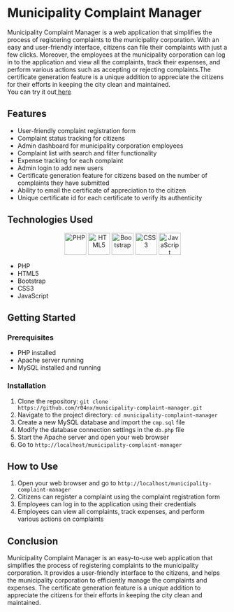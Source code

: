
<body>
	<h1>Municipality Complaint Manager</h1>
	<p>Municipality Complaint Manager is a web application that simplifies the process of registering complaints to the municipality corporation. With an easy and user-friendly interface, citizens can file their complaints with just a few clicks. Moreover, the employees at the municipality corporation can log in to the application and view all the complaints, track their expenses, and perform various actions such as accepting or rejecting complaints.The certificate generation feature is a unique addition to appreciate the citizens for their efforts in keeping the city clean and maintained. <br> You can try it out<a href='http://municipality.rf.gd/cmp'> here</a></p>
	<h2>Features</h2>
	<ul>
		<li>User-friendly complaint registration form</li>
		<li>Complaint status tracking for citizens</li>
		<li>Admin dashboard for municipality corporation employees</li>
		<li>Complaint list with search and filter functionality</li>
		<li>Expense tracking for each complaint</li>
		<li>Admin login to add new users</li>
  <li>Certificate generation feature for citizens based on the number of complaints they have submitted</li>
  <li>Ability to email the certificate of appreciation to the citizen</li>
  <li>Unique certificate id for each certificate to verify its authenticity</li>
	</ul>
	<h2>Technologies Used</h2>
	<ul>
  <p align="center">
  <img src="https://www.php.net/images/logos/new-php-logo.svg" alt="PHP" height="50"/>
  <img src="https://www.w3.org/html/logo/downloads/HTML5_Logo_256.png" alt="HTML5" height="50"/>
  <img src="https://getbootstrap.com/docs/5.1/assets/brand/bootstrap-logo.svg" alt="Bootstrap" height="50"/>
  <img src="https://seeklogo.com/images/C/css3-logo-8724075274-seeklogo.com.png" alt="CSS3" height="50"/>
  <img src="https://seeklogo.com/images/J/javascript-logo-E967E87D74-seeklogo.com.png" alt="JavaScript" height="50"/>
</p>
		<li>PHP</li>
		<li>HTML5</li>
		<li>Bootstrap</li>
		<li>CSS3</li>
		<li>JavaScript</li>
	</ul>
	<h2>Getting Started</h2>
	<h3>Prerequisites</h3>
	<ul>
		<li>PHP installed</li>
		<li>Apache server running</li>
		<li>MySQL installed and running</li>
	</ul>
	<h3>Installation</h3>
	<ol>
		<li>Clone the repository: <code>git clone https://github.com/r04nx/municipality-complaint-manager.git</code></li>
		<li>Navigate to the project directory: <code>cd municipality-complaint-manager</code></li>
		<li>Create a new MySQL database and import the <code>cmp.sql</code> file</li>
		<li>Modify the database connection settings in the <code>db.php</code> file</li>
		<li>Start the Apache server and open your web browser</li>
		<li>Go to <code>http://localhost/municipality-complaint-manager</code></li>
	</ol>
	<h2>How to Use</h2>
	<ol>
		<li>Open your web browser and go to <code>http://localhost/municipality-complaint-manager</code></li>
		<li>Citizens can register a complaint using the complaint registration form</li>
		<li>Employees can log in to the application using their credentials</li>
		<li>Employees can view all complaints, track expenses, and perform various actions on complaints</li>
	</ol>
	<h2>Conclusion</h2>
<p>Municipality Complaint Manager is an easy-to-use web application that simplifies the process of registering complaints to the municipality corporation. It provides a user-friendly interface to the citizens, and helps the municipality corporation to efficiently manage the complaints and expenses. The certificate generation feature is a unique addition to appreciate the citizens for their efforts in keeping the city clean and maintained.</p>
	
</body>
